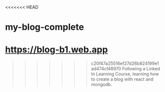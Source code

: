 <<<<<<< HEAD
# my-blog-complete
https://blog-b1.web.app
=======
>>>>>>> c20f47a25516ef27d26b824199e1ad474cf48970
Following a Linked In Learning Course, learning how to create a blog with react and mongodb.
